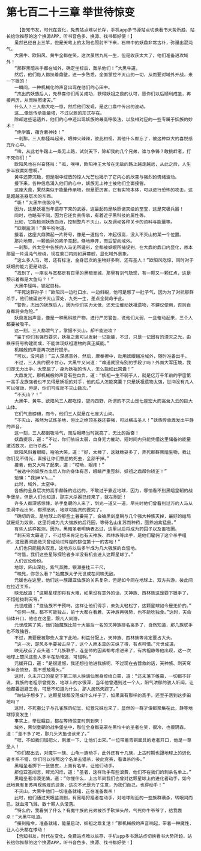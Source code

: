 # 第七百二十三章 举世待惊变
        【告知书友，时代在变化，免费站点难以长存，手机app多书源站点切换看书大势所趋，站长给你推荐的这个换源APP，听书音色多、换源、找书都好使！】
       虽然已经日上三竿，但是天穹上的太阳也照射不下来，石林中的妖鼎非常古朴，弥漫出混沌气。
       大黑牛、欧阳风、黄牛全都在笑，这次虽然九死一生，但是收获太大了，他们准备进攻域外！
       “那群黑暗杀手都在域外，确定坐标后，轰杀他们！”大黑牛道。
       然后，他们每人都扶着鼎壁，进一步熟悉，全面掌控不灭山的一切，从而要对域外开战，来一下狠的！
       一瞬间，一种机械化的声音出现在他们的心田中。
       “杰出的妖族后人，先恭喜你们闯关成功，获得妖祖之鼎的认可，愿你们以后顺利成圣，再接再厉，从而映照诸天。”
       什么人？三人都大吃一惊，然后他们发现，是这口鼎中传出的波动。
       这……像是传承能量塔，不过以鼎的形式存在。
       除却这些话语外，他们的心中还出现妖族的最高呼吸法，以及相对应的一些专属于妖族的妙术！
       “绝学篇，蕴含着神技！”
       一刹那，三人都怪叫起来，眼神火辣辣，彼此相视，其他什么都忘了，被这种巨大的喜悦感充斥心中。
       “哞，从此老牛踏上一条无上路，试剑天下，除却我的几个兄弟，谁与争锋？敢挑衅者，打不死你们！”
       欧阳风也在兴奋怪叫：“呱，嘿嘿，欧阳神王大爷在无敌的路上越走越远，从此之后，人生多半寂寞如雪啊。”
       黄牛还算沉稳，但是眼中绽放的惊人光芒也揭示了它内心的欣喜与强烈的情绪波动。
       接下来，各种信息涌入他们的心中，妖族无上神土被他们全面接管。
       这座大鼎，果然类似于能量传承塔，但是更厉害，它有实物本体，可以进行恐怖的攻击，这是超越圣器层次的东西。
       “嘶！”大黑牛倒吸冷气。
       因为，这是妖祖当年遗存下来的武器，这最起码是映照诸天级的至宝，这是究极兵器！
       同时，也略有不同，因为它还负责传承，有着近乎黑科技的属性等。
       比如，它能检测妖族血液，控制整片不灭山，以及调动各种关卡的资料与能量等。
       “妖眼监测！”黄牛吩咐道。
       接着，这座大鼎腾起一片符号，像是一道指令，冲起很高，没入不灭山的某一个位置。
       那片地带，一颗诡异的眸子亮起，倏地睁开，而后望向域外。
       一刹那，外太空中各族的人马无所遁形，全都被妖眼所捕捉到，在大鼎的鼎口内显化，原本那里一片混沌气缭绕，现在鼎口内则如屏幕般，显化域外景象。
       “这么多人马，嗯，还有标注，金身层次的生物好多啊，还有圣人！”欧阳风吃惊，同时对于妖眼的能力更是动容。
       “找到了，一座长与宽都足有百里的黑暗皇城，那里有剑气隐现，有一颗又一颗红点，这是预示着都是大鱼吗？！”
       大黑牛怪叫，锁定目标。
       “干死这群孙子！”欧阳风一边吐口水，一边斜睨，他可是憋了一肚子气，因为为了对抗那群杀手，他们被逼进不灭山深处，九死一生，差点全毙命于此。
       “警告，杰出的妖族后人，因为你们实力太低，还无法催动妖祖遗物，不建议使用，否则自身都将会危险。”
       妖鼎发出声音，像是一种黑科技产物，进行严厉警告，说他们太弱，一旦催动起来，三个人都要被吸干。
       这一刻，三人都泄气了，掌握不灭山，却不能进攻？
       “鉴于你们有强烈要求，妖祖之鼎可以发射一记能量，不过，只是一记固有的湮灭之光，由秩序符号构建而成，不能体现妖祖遗物的真正威能。”
       机械般的声音再次进行提示。
       “可以，没问题！”三人深感意外，然后，摩拳擦中，动用妖眼瞄准域外，随时准备出手。
       不过，三人真的很不甘心，大黑牛又问道：“难道就没有别的手段了吗？外面大军压境，我们却无力出手，太憋屈了，身为妖祖的传人，怎么能如此窝囊！”
       大鼎发光，那机械般的声音有些自负，道：“妖祖一生不弱于人，就是亿万千年前的宇宙第一高手龙族强者也不见得是妖祖的对手，他的后人怎能窝囊？只是妖祖遗物太强，世间没有几人可以催动，但是，你们可挥动不灭山数次。”
       “不灭山？！”
       大黑牛、黄牛、欧阳风三人都吃惊，望向四野，所谓的不灭山是七座宏大而高耸入云的巨大山体。
       它们气息磅礴，而今，他们三人就是在七座大山间。
       “不灭山，虽然为试炼圣地，但比之绝顶圣器还要强，可以横击圣人！”妖族传承鼎发出平静的声音。
       这一刻，三人都倒吸冷气，而后眼睛当时就亮了，无比的振奋！
       妖鼎提示，道：“不过，你们依旧太弱，自身无力催动，短时间内只能凭借这里储备的能量激活数次，进行杀敌。”
       欧阳风斜着眼睛，哈哈大笑，道：“好，太棒了，这就稳妥多了，弄死那群黑暗生物，我让你们见不得光，直接让你们憋屈的死去，全部干掉。”
       接着，他又大叫了起来，道：“哎呦，眼疼！”
       “被选中的妖族杰出后人你的身体有恙，眼睛严重歪斜，妖祖之鼎帮你矫正！”
       蛤蟆：“我@#￥%……”
       此时，域外，太空中。
       各族的金身层次的高手都躲的远远的，不敢过于靠近地球，因为，哪怕看不到黑暗皇朝的战争堡垒，但是人们也知道，那宗大杀器已经来了，就在附近！
       许多人都深感惊悚，杀手皇朝的人来了，剑光一道又一道，早先时他们曾看到过万的人马从虫洞中走出来，都预感到，地球可能真的要完了。
       “确切的说，是地球上的那些土著要完了，会被黑剑皇朝与几个强大种族灭掉，最好的结局就是贬为奴隶，这里将成为几大强族的后花园，等待名山复苏而种药，圈养凶禽猛兽。”
       有些人这样推测，因为，黑暗圣者明确表态过，这里以后将成为药园子以及畜牧圈。
       “刺天穹太霸道了，不过想来肯定也有天神族、西林族等出手，是他们雇佣了这个杀手组织，这是要彻底绝灭曾经灿烂辉煌的排位第十一的古地！”
       人们也只能摇头叹息，这地方以后多半成为几大强族的自留地。
       “可惜，我们这些星际探险者多半没有机会进入这颗星球了。”
       人们议论纷纷。
       地球，庐山深处，紫气蒸腾，银瀑垂挂三千尺，
       “映兄，你怎么看？”始魔族太子元世成在问映无敌。
       元媛也在这里，他们这一族跟亚仙族的关系复杂，但是如今同在地球上，双方共游，彼此间在拉近关系。
       映无敌道：“这颗星球即将有大难，如果没有意外的话，天神族、西林族这是要下狠手了，不惜拉拢刺天穹。”
       元世成道：“亚仙族不干预吗，这样让他们得手，未免太轻松了，这颗星球如今是无价的。”
       “任何一族，都不可能独占，前十大都在看着，天神族再强势，也不能吃独食。”这时，天命仙体开口，他也在这里，跟几人同游。
       元世成笑了笑，他们始魔族比前十大最后一名的天神族排名高多了，自然知道，那几族联手也不敢独吞。
       不过，真要是被那些人拿下此地，利益分配上，天神族、西林族等肯定要占大头。
       “这一次，楚风多半要被击杀了，这个人原本真的天纵了得，有点可惜。”元世成道。
       映无敌点了点头道：“几族联手，连圣师的因素都考虑进来了，有古祖静等他出现，这一次地球上楚风这些人多半在劫难逃，可惜啊。”
       元媛开口，道：“是很遗憾，我还想拉他进我族呢，不过现在去营救的话，天神族、刺天穹多半会愤怒，我不想触霉头。”
       这时，久未开口的星空下第三丽人映谪仙周身缭绕白雾，道：“还未落下帷幕，一切都不好说，我族的老祖宗曾提及，地球上的水很深，当年他曾遇到过一个人，阳气浓郁的骇人听闻，让他都要退避三舍，可是不知道为什么，那人居然失踪了。”
       “映仙子想多了，这颗星球都没落成什么样子了，如果真有那样的高手，还至于落到这步田地吗？
       这时，不死蚕公子与孔雀族的纪呈、纪萱兄妹也来了，显然的一群才俊都聚集在此，静等地球惊变发生！
       事实上，举世瞩目，都在等待惊变时刻到来！
       域外，黑剑皇朝的战争堡垒中，那位全身都笼罩在黑怕中的圣者在笑，很冷，也很阴森，道：“差不多了吧，那几头大鱼也该来了。”
       “嗯，不如我们加把火，刺激一下，让他们出来。”一位带着青铜面具的老者开口，他是一尊圣人！
       “你们都出去，对魔牛一族、山龟一族动手，此外还有十几族，上古时期也跟地球上的进化者关系不错，你们可以按照这个名单去猎杀，彼此竞赛，看谁杀的多。”
       黑暗圣者掷下一张兽皮，上面有名单，让他们动手。
       那位亚圣闻言，眸光闪烁，道：“圣者，这样动手有些浪费，他们不在我们的刺杀名单上。”
       黑暗圣者冷漠无情，道：“你懂什么，上古年间我们也曾对这颗星球上的进化者动手，如今此地竟有复苏再现辉煌的迹象，这次不光是为了生意，为我们自己，也得动手！”
       不灭山，大黑牛他们一切准备就绪，正在准备轰杀！
       此时，他们通过天眼监测到，有黑暗狩猎者在动手，对地球附近的一些族群袭杀，转眼间而已，就血液飞溅，数十颗人头滚落。
       “特么的，我看到了什么？有魔牛族的兄弟被杀手砍掉头颅，气死你牛爷爷了，给我轰杀！”大黑牛吼道。
       “接到指令，准备就绪，能量启动，妖祖之鼎复活！”那机械般的声音响起，带着一种魔性，让人心头都在悸动！
       【告知书友，时代在变化，免费站点难以长存，手机app多书源站点切换看书大势所趋，站长给你推荐的这个换源APP，听书音色多、换源、找书都好使！】